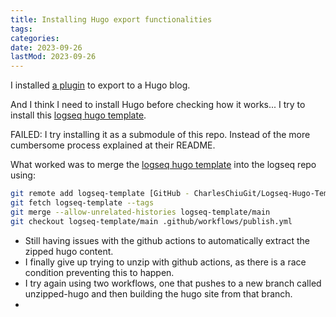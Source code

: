```yaml
---
title: Installing Hugo export functionalities
tags:
categories:
date: 2023-09-26
lastMod: 2023-09-26
---
```

I installed [a plugin](https://github.com/sawhney17/logseq-schrodinger) to export to a Hugo blog.

And I think I need to install Hugo before checking how it works...
I try to install this [logseq hugo template](https://github.com/CharlesChiuGit/Logseq-Hugo-Template).

FAILED: I try installing it as a submodule of this repo. Instead of the more cumbersome process explained at their README.


What worked was to merge the [logseq hugo template](https://github.com/CharlesChiuGit/Logseq-Hugo-Template) into the logseq repo using:

``` bash
git remote add logseq-template [GitHub - CharlesChiuGit/Logseq-Hugo-Template: This is a HUGO website template for Logseq users who wants their published posts to look more like a personal website, using GitHub Pages to host the website and logseq-schrodinger to export your Logseq pages.](https://github.com/CharlesChiuGit/Logseq-Hugo-Template.git)
git fetch logseq-template --tags
git merge --allow-unrelated-histories logseq-template/main
git checkout logseq-template/main .github/workflows/publish.yml
```

- Still having issues with the github actions to automatically extract the zipped hugo content.
- I finally give up trying to unzip with github actions, as there is a race condition preventing this to happen.
- I try again using two workflows, one that pushes to a new branch called unzipped-hugo and then building the hugo site from that branch.
-